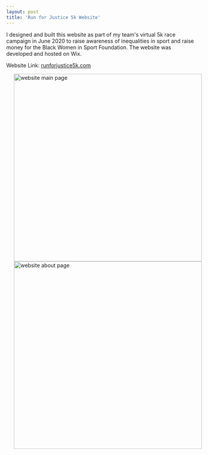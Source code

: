 ```yaml
---
layout: post
title: 'Run for Justice 5k Website'
---
```


I designed and built this website as part of my team's virtual 5k race campaign in June 2020 to raise awareness of inequalities in sport and raise money for the Black Women in Sport Foundation. The website was developed and hosted on Wix.

Website Link: <a href="https://runforjustice5k.com">runforjustice5k.com</a>
<div>
    <img src="{{ site.baseurl }}/assets/img/projects/runforjustice/main.png" alt="website main page" style="padding-left: 20px; width: 500px; height: auto">
    <img src="{{ site.baseurl }}/assets/img/projects/runforjustice/about.png" alt="website about page" style="padding-left: 20px; width: 500px; height: auto"> 
</div>